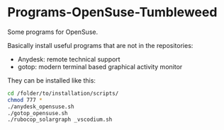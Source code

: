 Programs-OpenSuse-Tumbleweed
============

Some programs for OpenSuse.

Basically install useful programs that are not in the repositories:

  * Anydesk: remote technical support
  * gotop: modern terminal based graphical activity monitor

They can be installed like this:

~~~bash
cd /folder/to/installation/scripts/
chmod 777 *
./anydesk_opensuse.sh
./gotop_opensuse.sh
./rubocop_solargraph _vscodium.sh
~~~
